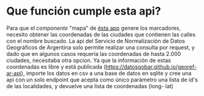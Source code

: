 # Que función cumple esta api?
Para que el _componente_ "mapa" de [ésta app](https://github.com/valent-in-to/tu-nombre-en-las-calles) genere los marcadores, necesito obtener las coordenadas de las ciudades que contienen las calles con el nombre buscado.
La api del Servicio de Normalización de Datos Geográficos de Argentina solo permite realizar una consulta por request, y dado que en algunos casos requería 
las coordenadas de hasta 2.000 ciudades, necesitaba otra opcion. 
  Ya que la información de estas coordenadas es libre y está publicada (https://datosgobar.github.io/georef-ar-api), importe los datos en csv a una base de datos en
sqlite y cree una api con un solo endpoint que acepta como único parámetro una lista de id's de las localidades, y devuelve una lista de coordenadas (long- lat)
